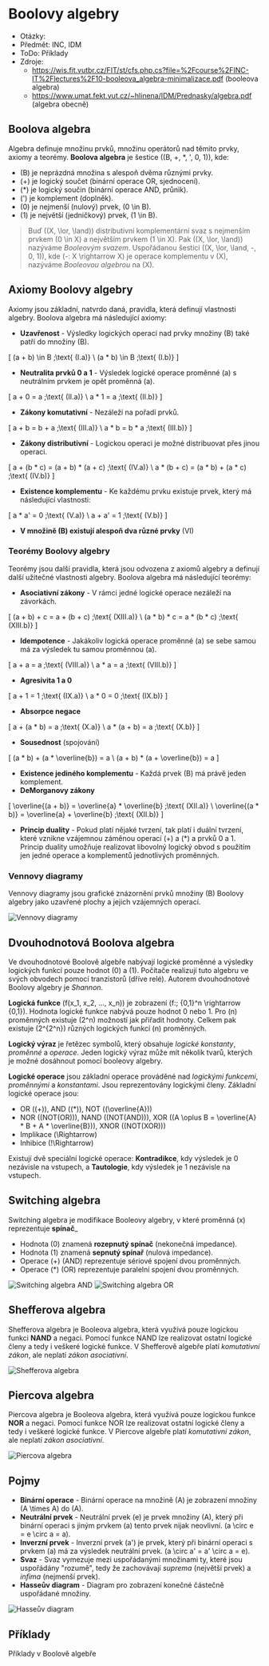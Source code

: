 # Boolovy algebry
- Otázky:
- Předmět: INC, IDM
- ToDo: Příklady
- Zdroje:
    - https://wis.fit.vutbr.cz/FIT/st/cfs.php.cs?file=%2Fcourse%2FINC-IT%2Flectures%2F10-booleova_algebra-minimalizace.pdf (booleova algebra)
    - https://www.umat.fekt.vut.cz/~hlinena/IDM/Prednasky/algebra.pdf (algebra obecně)

## Boolova algebra
Algebra definuje množinu prvků, množinu operátorů nad těmito prvky, axiomy a teorémy. __Boolova algebra__ je šestice \((B, +, *, ', 0, 1)\), kde:
- \(B\) je neprázdná množina s alespoň dvěma různými prvky.
- \(+\) je logický součet (binární operace OR, sjednocení).
- \(*\) je logický součin (binární operace AND, průnik).
- \('\) je komplement (doplněk).
- \(0\) je nejmenší (nulový) prvek, \(0 \in B\).
- \(1\) je největší (jedničkový) prvek, \(1 \in B\).

> Buď \((X, \lor, \land)\) distributivní komplementární svaz s nejmenším prvkem \(0 \in X\) a největším prvkem \(1 \in X\). Pak \((X, \lor, \land)\) nazýváme _Booleovým svazem_. Uspořádanou šestici \((X, \lor, \land, -, 0, 1)\), kde \(-: X \rightarrow X\) je operace komplementu v \(X\), nazýváme _Booleovou algebrou_ na \(X\).

## Axiomy Boolovy algebry
Axiomy jsou základní, natvrdo daná, pravidla, která definují vlastnosti algebry. Boolova algebra má následující axiomy:
- __Uzavřenost__ - Výsledky logických operací nad prvky množiny \(B\) také patří do množiny \(B\).

\[
    (a + b) \in B \;\text{ (I.a)} \\
    (a * b) \in B \;\text{ (I.b)}
\]

- __Neutralita prvků 0 a 1__ - Výsledek logické operace proměnné \(a\) s neutrálním prvkem je opět proměnná \(a\).

\[
    a + 0 = a \;\text{ (II.a)} \\
    a * 1 = a \;\text{ (II.b)}
\]

- __Zákony komutativní__ - Nezáleží na pořadí prvků.

\[
    a + b = b + a \;\text{ (III.a)} \\
    a * b = b * a \;\text{ (III.b)}
\]

- __Zákony distributivní__ - Logickou operaci je možné distribuovat přes jinou operaci.

\[
    a + (b * c) = (a + b) * (a + c) \;\text{ (IV.a)} \\
    a * (b + c) = (a * b) + (a * c) \;\text{ (IV.b)}
\]

- __Existence komplementu__ - Ke každému prvku existuje prvek, který má následující vlastnosti:

\[
    a * a' = 0 \;\text{ (V.a)} \\
    a + a' = 1 \;\text{ (V.b)}
\]

- __V množině \(B\) existují alespoň dva různé prvky__ (VI)

### Teorémy Boolovy algebry
Teorémy jsou další pravidla, která jsou odvozena z axiomů algebry a definují další užitečné vlastnosti algebry. Boolova algebra má následující teorémy:
- __Asociativní zákony__ - V rámci jedné logické operace nezáleží na závorkách.

\[
    (a + b) + c = a + (b + c) \;\text{ (XIII.a)} \\
    (a * b) * c = a * (b * c) \;\text{ (XIII.b)}
\]

- __Idempotence__ - Jakákoliv logická operace proměnné \(a\) se sebe samou má za výsledek tu samou proměnnou \(a\).

\[
    a + a = a \;\text{ (VIII.a)} \\
    a * a = a \;\text{ (VIII.b)}
\]

- __Agresivita 1 a 0__

\[
    a + 1 = 1 \;\text{ (IX.a)} \\
    a * 0 = 0 \;\text{ (IX.b)}
\]

- __Absorpce negace__

\[
    a + (a * b) = a \;\text{ (X.a)} \\
    a * (a + b) = a \;\text{ (X.b)}
\]

- __Sousednost__ (spojování)

\[
    (a * b) + (a * \overline{b}) = a \\
    (a + b) * (a + \overline{b}) = a
\]

- __Existence jediného komplementu__ - Každá prvek \(B\) má právě jeden komplement.
- __DeMorganovy zákony__

\[
    \overline{(a + b)} = \overline{a} * \overline{b} \;\text{ (XII.a)} \\
    \overline{(a * b)} = \overline{a} + \overline{b} \;\text{ (XII.b)}
\]

- __Princip duality__ - Pokud platí nějaké tvrzení, tak platí i duální tvrzení, které vznikne vzájemnou záměnou operací \(+\) a \(*\) a prvků 0 a 1. Princip duality umožňuje realizovat libovolný logický obvod s použitím jen jedné operace a komplementů jednotlivých proměnných.

### Vennovy diagramy
Vennovy diagramy jsou grafické znázornění prvků množiny \(B\) Boolovy algebry jako uzavřené plochy a jejich vzájemných operací.

![Vennovy diagramy](/Images/20/vennovy_diagramy.png)

## Dvouhodnotová Boolova algebra
Ve dvouhodnotové Boolově algebře nabývají logické proměnné a výsledky logických funkcí pouze hodnot \(0\) a \(1\). Počítače realizují tuto algebru ve svých obvodech pomocí tranzistorů (dříve relé). Autorem dvouhodnotové Boolovy algebry je _Shannon_.

__Logická funkce__ \(f(x_1, x_2, ..., x_n)\) je zobrazení \(f:\; \{0,1\}^n \rightarrow \{0,1\}\). Hodnota logické funkce nabývá pouze hodnot 0 nebo 1. Pro \(n\) proměnných existuje \(2^n\) možností jak přiřadit hodnoty. Celkem pak existuje \(2^{2^n}\) různých logických funkcí \(n\) proměnných.

__Logický výraz__ je řetězec symbolů, který obsahuje _logické konstanty_, _proměnné_ a _operace_. Jeden logický výraz může mít několik tvarů, kterých je možné dosáhnout pomocí booleovy algebry.

__Logické operace__ jsou základní operace prováděné nad _logickými funkcemi_, _proměnnými_ a _konstantami_. Jsou reprezentovány logickými členy. Základní logické operace jsou:
- OR (\(+\)), AND (\(*\)), NOT (\(\overline{A}\))
- NOR (\(NOT(OR)\)), NAND (\(NOT(AND)\)), XOR (\(A \oplus B = \overline{A} * B + A * \overline{B}\)), XNOR (\(NOT(XOR)\))
- Implikace \(\Rightarrow\)
- Inhibice \(!\Rightarrow\)

Existují dvě speciální logické operace: __Kontradikce__, kdy výsledek je 0 nezávisle na vstupech, a __Tautologie__, kdy výsledek je 1 nezávisle na vstupech.

## Switching algebra
Switching algebra je modifikace Booleovy algebry, v které proměnná \(x\) reprezentuje __spínač___
- Hodnota \(0\) znamená __rozepnutý spínač__ (nekonečná impedance).
- Hodnota \(1\) znamená __sepnutý spínař__ (nulová impedance).
- Operace \(+\) (AND) reprezentuje sériové spojení dvou proměnných.
- Operace \(*\) (OR) reprezentuje paralelní spojení dvou proměnných.

![Switching algebra AND](/Images/20/switchig_algebra_and.png)
![Switching algebra OR](/Images/20/switchig_algebra_or.png)

## Shefferova algebra
Shefferova algebra je Booleova algebra, která využívá pouze logickou funkci __NAND__ a negaci. Pomocí funkce NAND lze realizovat ostatní logické členy a tedy i veškeré logické funkce. V Shefferově algebře platí _komutativní zákon_, ale neplatí _zákon asociativní_.

![Shefferova algebra](/Images/20/shefferova_algebra.png)

## Piercova algebra
Piercova algebra je Booleova algebra, která využívá pouze logickou funkce __NOR__ a negaci. Pomocí funkce NOR lze realizovat ostatní logické členy a tedy i veškeré logické funkce. V Piercove algebře platí _komutativní zákon_, ale neplatí _zákon asociativní_.

![Piercova algebra](/Images/20/piercova_algebra.png)

## Pojmy
- __Binární operace__ - Binární operace na množině \(A\) je zobrazení množiny \(A \times A\) do \(A\).
- __Neutrální prvek__ - Neutrální prvek \(e\) je prvek množiny \(A\), který při binární operaci s jiným prvkem \(a\) tento prvek nijak neovlivní. \(a \circ e = e \circ a = a\).
- __Inverzní prvek__ - Inverzní prvek \(a'\) je prvek, který při binární operaci s prvkem \(a\) má za výsledek neutrální prvek. \(a \circ a' = a' \circ a = e\).
- __Svaz__ - Svaz vymezuje mezi uspořádanými množinami ty, které jsou uspořádány "rozumě", tedy že zachovávají _suprema_ (největší prvek) a _infima_ (nejmenší prvek).
- __Hasseův diagram__ - Diagram pro zobrazení konečné částečně uspořádané množiny.

![Hasseův diagram](/Images/20/hasseuv_diagram.png)

## Příklady
Příklady v Boolově algebře
